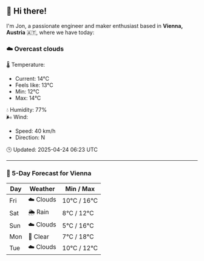 ## 👋 Hi there!

I'm Jon, a passionate engineer and maker enthusiast based in **Vienna, Austria** 🇦🇹, where we have today:

### ☁️ Overcast clouds 

🌡️ Temperature: 
* Current: 14°C
* Feels like: 13°C
* Min: 12°C 
* Max: 14°C  

💧 Humidity: 77%  
🌬️ Wind: 
* Speed: 40 km/h 
* Direction: N  

🕒 Updated: 2025-04-24 06:23 UTC

---

### 📅 5-Day Forecast for Vienna

| Day | Weather | Min / Max |
|-----|---------|------------|
| Fri | ☁️ Clouds | 10°C / 16°C |
| Sat | 🌦️ Rain | 8°C / 12°C |
| Sun | ☁️ Clouds | 5°C / 16°C |
| Mon | 🌙 Clear | 7°C / 18°C |
| Tue | ☁️ Clouds | 10°C / 12°C |
